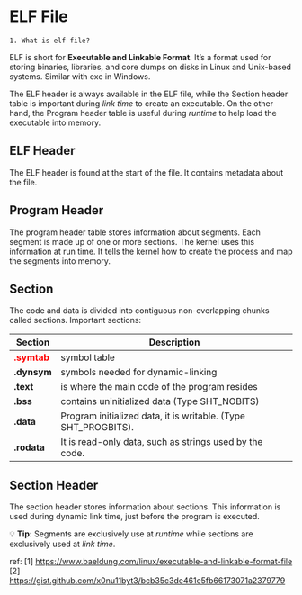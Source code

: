 # ELF File
    1. What is elf file?
ELF is short for **Executable and Linkable Format**. It’s a format used for storing binaries, libraries, and core dumps on disks in Linux and Unix-based systems. Similar with exe in Windows.   

The ELF header is always available in the ELF file, while the Section header table is important during *link time* to create an executable. On the other hand, the Program header table is useful during *runtime* to help load the executable into memory.

## ELF Header
The ELF header is found at the start of the file. It contains metadata about the file.

## Program Header
The program header table stores information about segments. Each segment is made up of one or more sections. The kernel uses this information at run time. It tells the kernel how to create the process and map the segments into memory.

## Section
The code and data is divided into contiguous non-overlapping chunks called sections. Important sections:  

| Section      | Description                                                    |
| -------------| ---------------------------------------------------------------|
| <font color="red">**.symtab**</font>| symbol table                            |
| **.dynsym**  | symbols needed for dynamic-linking                             |
| **.text**    | is where the main code of the program resides                  |
| **.bss**     | contains uninitialized data (Type SHT_NOBITS)                  |
| **.data**    | Program initialized data, it is writable. (Type SHT_PROGBITS). |
| **.rodata**  | It is read-only data, such as strings used by the code.        |


## Section Header
The section header stores information about sections. This information is used during dynamic link time, just before the program is executed.


:bulb: **Tip:** Segments are exclusively use at *runtime* while sections are exclusively used at *link time*.



ref: 
[1] https://www.baeldung.com/linux/executable-and-linkable-format-file     
[2] https://gist.github.com/x0nu11byt3/bcb35c3de461e5fb66173071a2379779       
